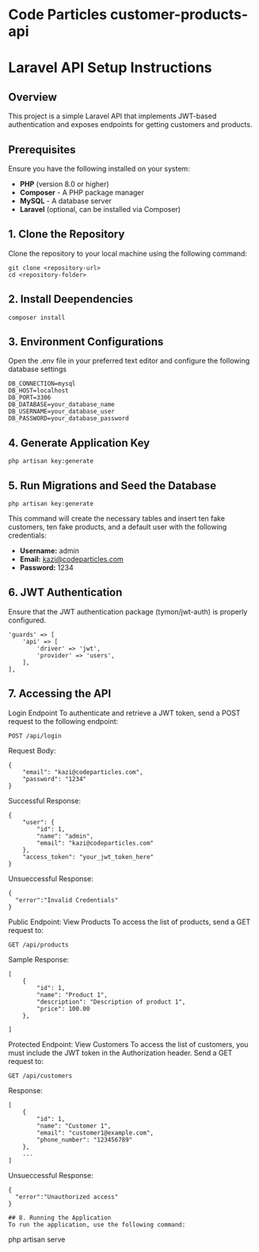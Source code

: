 # Code Particles customer-products-api
# Laravel API Setup Instructions

## Overview

This project is a simple Laravel API that implements JWT-based authentication and exposes endpoints for getting customers and products.

## Prerequisites

Ensure you have the following installed on your system:

- **PHP** (version 8.0 or higher)
- **Composer** - A PHP package manager
- **MySQL** - A database server
- **Laravel** (optional, can be installed via Composer)

## 1. Clone the Repository

Clone the repository to your local machine using the following command:


```
git clone <repository-url>
cd <repository-folder>
```
## 2. Install Deependencies

```
composer install
```
## 3. Environment Configurations
Open the .env file in your preferred text editor and configure the following database settings

```
DB_CONNECTION=mysql
DB_HOST=localhost
DB_PORT=3306
DB_DATABASE=your_database_name
DB_USERNAME=your_database_user
DB_PASSWORD=your_database_password
```

## 4. Generate Application Key
```
php artisan key:generate
```

## 5. Run Migrations and Seed the Database
```
php artisan key:generate
```
This command will create the necessary tables and insert ten fake customers, ten fake products, and a default user with the following credentials:
- **Username:** admin
- **Email:** kazi@codeparticles.com
- **Password:** 1234

## 6. JWT Authentication
Ensure that the JWT authentication package (tymon/jwt-auth) is properly configured.
```
'guards' => [
    'api' => [
        'driver' => 'jwt',
        'provider' => 'users',
    ],
],
```
## 7. Accessing the API
Login Endpoint
To authenticate and retrieve a JWT token, send a POST request to the following endpoint:
```
POST /api/login
```
Request Body:
```
{
    "email": "kazi@codeparticles.com",
    "password": "1234"
}
```
Successful Response:
```
{
    "user": {
        "id": 1,
        "name": "admin",
        "email": "kazi@codeparticles.com"
    },
    "access_token": "your_jwt_token_here"
}
```
Unsueccessful Response:
```
{
  "error":"Invalid Credentials"
}

```
Public Endpoint: View Products
To access the list of products, send a GET request to:
```
GET /api/products
```

Sample Response:
```
[
    {
        "id": 1,
        "name": "Product 1",
        "description": "Description of product 1",
        "price": 100.00
    },
    
]
```
Protected Endpoint: View Customers
To access the list of customers, you must include the JWT token in the Authorization header. Send a GET request to:
```
GET /api/customers
```
Response:
```
[
    {
        "id": 1,
        "name": "Customer 1",
        "email": "customer1@example.com",
        "phone_number": "123456789"
    },
    ...
]
```
Unsueccessful Response:
```
{
  "error":"Unauthorized access"
}

## 8. Running the Application
To run the application, use the following command:
```
php artisan serve
```


